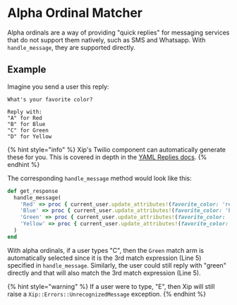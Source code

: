 # Alpha Ordinal Matcher

Alpha ordinals are a way of providing "quick replies" for messaging services that do not support them natively, such as SMS and Whatsapp. With `handle_message`, they are supported directly.

## Example

Imagine you send a user this reply:

```text
What's your favorite color?

Reply with:
"A" for Red
"B" for Blue
"C" for Green
"D" for Yellow
```

{% hint style="info" %}
Xip's Twilio component can automatically generate these for you. This is covered in depth in the [YAML Replies docs](../../replies/yaml-replies.md).
{% endhint %}

The corresponding `handle_message` method would look like this:

```ruby
def get_response
  handle_message(
    'Red' => proc { current_user.update_attributes!(favorite_color: 'red') },
    'Blue' => proc { current_user.update_attributes!(favorite_color: 'blue') },
    'Green' => proc { current_user.update_attributes!(favorite_color: 'green') },
    'Yellow' => proc { current_user.update_attributes!(favorite_color: 'yellow') }
  )
end
```

With alpha ordinals, if a user types "C", then the `Green` match arm is automatically selected since it is the 3rd match expression \(Line 5\) specified in `handle_message`. Similarly, the user could still reply with "green" directly and that will also match the 3rd match expression \(Line 5\).

{% hint style="warning" %}
If a user were to type, "E", then Xip will still raise a `Xip::Errors::UnrecognizedMessage` exception.
{% endhint %}

